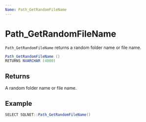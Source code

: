 ```yaml
---
Name: Path_GetRandomFileName
---
```


# Path_GetRandomFileName

`Path_GetRandomFileName` returns a random folder name or file name.

```csharp
Path_GetRandomFileName ()
RETURNS NVARCHAR (4000)
```

## Returns

A random folder name or file name.

## Example

```csharp
SELECT SQLNET::Path_GetRandomFileName()
```
